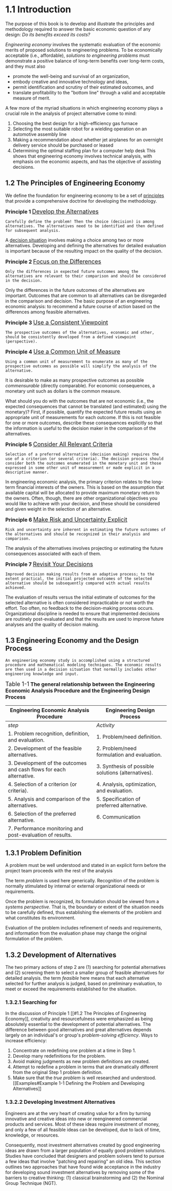 # 1.1 Introduction
The purpose of this book is to develop and illustrate the principles and methodology required to answer the basic economic question of any design: *Do its benefits exceed its costs?*

*Engineering economy* involves the systematic evaluation of the economic merits of proposed solutions to engineering problems. To be economically acceptable (i.e., affordable), *solutions to engineering problems* must demonstrate a positive balance of long-term benefits over long-term costs, and they must also
* promote the well-being and survival of an organization,
* embody creative and innovative technology and ideas,
* permit identification and scrutiny of their estimated outcomes, and
* translate profitability to the "bottom line" through a valid and acceptable measure of merit.

A few more of the myriad situations in which engineering economy plays a crucial role in the analysis of project alternative come to mind:
1. Choosing the best design for a high-efficiency gas furnace
2. Selecting the most suitable robot for a wielding operation on an automotive assembly line
3. Making a recommendation about whether jet airplanes for an overnight delivery service should be purchased or leased
4. Determining the optimal staffing plan for a computer help desk
This shows that engineering economy involves technical analysis, with emphasis on the economic aspects, and has the objective of assisting decisions. 

## 1.2 The Principles of Engineering Economy
We define the foundation for engineering economy to be a set of <u>principles</u> that provide a comprehensive doctrine for developing the methodology.

<font size="3"><b>Principle 1</b></font>
<font size="4"><u>Develop the Alternatives</u></font>

	Carefully define the problem! Then the choice (decision) is among alternatives. The alternatives need to be identified and then defined for subsequent analysis.

A <u>decision situation</u> involves making a choice among two or more alternatives. Developing and defining the alternatives for detailed evaluation is important because of the resulting impact on the quality of the decision.

<font size="3"><b>Principle 2</b></font>
<font size="4"><u>Focus on the Differences</u></font>

	Only the differences in expected future outcomes among the alternatives are relevant to their comparison and should be considered in the decision.

Only the differences in the future outcomes of the alternatives are important. Outcomes that are common to all alternatives can be disregarded in the comparison and decision.
The basic purpose of an engineering economic analysis: to recommend a future course of action based on the differences among feasible alternatives.

<font size="3"><b>Principle 3</b></font>
<font size="4"><u>Use a Consistent Viewpoint</u></font>

	The prospective outcomes of the alternatives, economic and other, should be consistently developed from a defined viewpoint (perspective).

<font size="3"><b>Principle 4</b></font>
<font size="4"><u>Use a Common Unit of Measure</u></font>

	Using a common unit of measurement to enumerate as many of the prospective outcomes as possible will simplify the analysis of the alternative.

It is desirable to make as many prospective outcomes as possible *commensurable* (directly comparable). For economic consequences, a monetary unit such as dollars is the common measure.

What should you do with the outcomes that are not economic (i.e., the expected consequences that cannot be translated (and estimated) using the monetary)? First, if possible, quantify the expected future results using an appropriate unit of measurements for each outcome. If this is not feasible for one or more outcomes, describe these consequences explicitly so that the information is useful to the decision maker in the comparison of the alternatives.

<font size="3"><b>Principle 5</b></font>
<font size="4"><u>Consider All Relevant Criteria</u></font>

	Selection of a preferred alternative (decision making) requires the use of a criterion (or several criteria). The decision process should consider both the outcomes enumerated in the monetary unit and those expressed in some other unit of measurement or made explicit in a descriptive manner.

In engineering economic analysis, the primary criterion relates to the long-term financial interests of the owners. This is based on the assumption that available capital will be allocated to provide maximum monetary return to the owners. Often, though, there are other organizational objectives you would like to achieve with your decision, and these should be considered and given weight in the selection of an alternative.

<font size="3"><b>Principle 6</b></font>
<font size="4"><u>Make Risk and Uncertainty Explicit</u></font>

	Risk and uncertainty are inherent in estimating the future outcomes of the alternatives and should be recognized in their analysis and comparison.

The analysis of the alternatives involves projecting or estimating the future consequences associated with each of them.

<font size="3"><b>Principle 7</b></font>
<font size="4"><u>Revisit Your Decisions</u></font>

	Improved decision making results from an adaptive process; to the extent practical, the initial projected outcomes of the selected alternative should be subsequently compared with actual results achieved.

The evaluation of results versus the initial estimate of outcomes for the selected alternative is often considered impracticable or not worth the effort. Too often, no feedback to the decision-making process occurs. Organizational discipline is needed to ensure that implemented decisions are routinely post-evaluated and that the results are used to improve future analyses and the quality of decision making. 

## 1.3 Engineering Economy and the Design Process

	An engineering economy study is accomplished using a structured procedure and mathematical modeling techniques. The economic results are then used in a decision situation that normally includes other engineering knowledge and input.

<font size="4">Table 1-1</font> <font size="3"><b>The general relationship between the Engineering Economic Analysis Procedure and the Engineering Design Process</b></font>

| Engineering Economic Analysis Procedure                             | Engineering Design Process                         |
| ------------------------------------------------------------------- | -------------------------------------------------- |
| *step*                                                              | *Activity*                                         |
| 1. Problem recognition, definition, and evaluation.                 | 1. Problem/need definition.                        |
| 2. Development of the feasible alternatives.                        | 2. Problem/need formulation and evaluation.        |
| 3. Development of the outcomes and cash flows for each alternative. | 3. Synthesis of possible solutions (alternatives). |
| 4. Selection of a criterion (or criteria).                          | 4. Analysis, optimization, and evaluation.         |
| 5. Analysis and comparison of the alternatives.                     | 5. Specification of preferred alternative.         |
| 6. Selection of the preferred alternative.                          | 6. Communication                                   |
| 7. Performance monitoring and post-evaluation of results.           |                                                    |
## 1.3.1 Problem Definition
A problem must be well understood and stated in an explicit form before the project team proceeds with the rest of the analysis

The term *problem* is used here generically. Recognition of the problem is normally stimulated by internal or external organizational needs or requirements.

Once the problem is recognized, its formulation should be viewed from a *systems perspective*. That is, the boundary or extent of the situation needs to be carefully defined, thus establishing the elements of the problem and what constitutes its environment. 

Evaluation of the problem includes refinement of needs and requirements, and information from the evaluation phase may change the original formulation of the problem.

## 1.3.2 Development of Alternatives
The two primary actions of step 2 are (1) searching for potential alternatives and (2) screening them to select a smaller group of feasible alternatives for detailed analysis. the term *feasible* here means that each alternative selected for further analysis is judged, based on preliminary evaluation, to meet or exceed the requirements established for the situation.

### 1.3.2.1 Searching for 
In the discussion of Principle 1 [[#1.2 The Principles of Engineering Economy]], creativity and resourcefulness were emphasized as being absolutely essential to the development of potential alternatives. The difference between good alternatives and great alternatives depends largely on an individual's or group's *problem-solving efficiency*. Ways to increase efficiency:
1. Concentrate on redefining one problem at a time in Step 1.
2. Develop many redefinitions for the problem.
3. Avoid making judgments as new problem definitions are created.
4. Attempt to redefine a problem in terms that are dramatically different from the original Step 1 problem definition.
5. Make sure that the *true problem* is well researched and understood.
[[Examples#Example 1-1 Defining the Problem and Developing Alternatives]]

### 1.3.2.2 Developing Investment Alternatives
Engineers are at the very heart of creating value for a firm by turning innovative and creative ideas into new or reengineered commercial products and services. Most of these ideas require investment of money, and only a few of all feasible ideas can be developed, due to lack of time, knowledge, or resources.

Consequently, most investment alternatives created by good engineering ideas are drawn from a larger population of equally good problem solutions. Studies have concluded that designers and problem solvers tend to pursue a few ideas that involve "patching and repairing" an old idea. This section outlines two approaches that have found wide acceptance in the industry for developing sound investment alternatives by removing some of the barriers to creative thinking: (1) classical brainstorming and (2) the Nominal Group Technique (NGT).